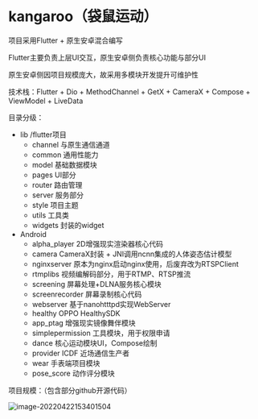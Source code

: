 # kangaroo（袋鼠运动）

项目采用Flutter + 原生安卓混合编写

Flutter主要负责上层UI交互，原生安卓侧负责核心功能与部分UI

原生安卓侧因项目规模庞大，故采用多模块开发提升可维护性

技术栈：Flutter + Dio + MethodChannel + GetX + CameraX + Compose + ViewModel + LiveData

目录分级：

- lib /flutter项目
  - channel 与原生通信通道
  - common 通用性能力
  - model 基础数据模块
  - pages UI部分
  - router 路由管理
  - server 服务部分
  - style 项目主题
  - utils 工具类
  - widgets 封装的widget
- Android
  - alpha_player 2D增强现实渲染器核心代码
  - camera CameraX封装 + JNI调用ncnn集成的人体姿态估计模型
  - nginxserver 原本为nginx启动nginx使用，后废弃改为RTSPClient
  - rtmplibs 视频编解码部分，用于RTMP、RTSP推流
  - screening 屏幕处理+DLNA服务核心模块
  - screenrecorder 屏幕录制核心代码
  - webserver 基于nanohtttpd实现WebServer
  - healthy OPPO HealthySDK
  - app_ptag 增强现实镜像舞伴模块
  - simplepermission 工具模块，用于权限申请
  - dance 核心运动模块UI，Compose绘制
  - provider ICDF 近场通信生产者
  - wear 手表端项目模块
  - pose_score 动作评分模块

项目规模：（包含部分github开源代码）

![image-20220422153401504](https://markdown-1305004560.cos.ap-beijing.myqcloud.com/uPic/image-20220422153401504.png)
